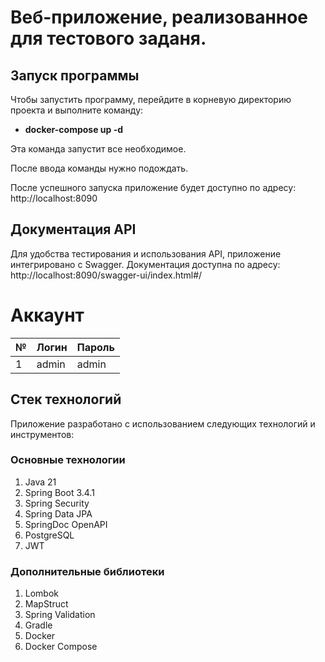 #  Веб-приложение, реализованное для тестового заданя.

## Запуск программы

Чтобы запустить программу, перейдите в корневую директорию проекта и выполните команду:
- **docker-compose up -d**

Эта команда запустит все необходимое.

После ввода команды нужно подождать.

После успешного запуска приложение будет доступно по адресу:
http://localhost:8090

## Документация API
Для удобства тестирования и использования API, приложение интегрировано с Swagger.
Документация доступна по адресу:
http://localhost:8090/swagger-ui/index.html#/

# Аккаунт
| №  | Логин  | Пароль | 
|----|--------|--------|
| 1  | admin  | admin  | 



## Стек технологий

Приложение разработано с использованием следующих технологий и инструментов:

### Основные технологии
1. Java 21
2. Spring Boot 3.4.1 
3. Spring Security 
4. Spring Data JPA
5. SpringDoc OpenAPI 
6. PostgreSQL 
7. JWT 

### Дополнительные библиотеки
1. Lombok 
2. MapStruct 
3. Spring Validation 
4. Gradle
5. Docker
5. Docker Compose 
